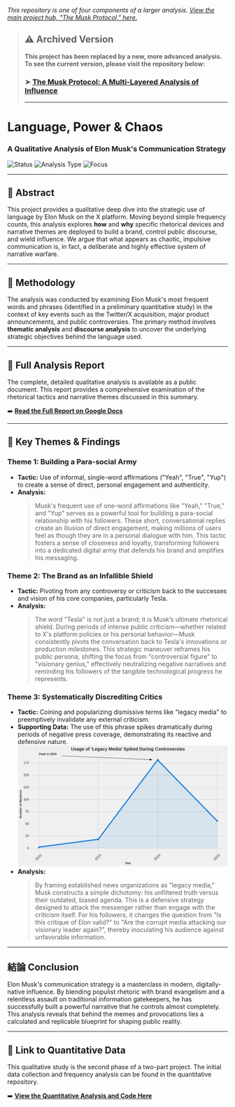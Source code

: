 *This repository is one of four components of a larger analysis. [View the main project hub, "The Musk Protocol," here.](https://github.com/MagdalenaRomaniecka/The-Musk-Protocol)*
> ## ⚠️ Archived Version
>
> **This project has been replaced by a new, more advanced analysis. To see the current version, please visit the repository below:**
>
> ### ➤ [The Musk Protocol: A Multi-Layered Analysis of Influence](https://github.com/MagdalenaRomaniecka/The-Musk-Protocol-A-Multi-Layered-Analysis-of-Influence-)
>
> ---
# Language, Power & Chaos
### A Qualitative Analysis of Elon Musk's Communication Strategy

![Status](https://img.shields.io/badge/Status-Completed-success?style=for-the-badge) ![Analysis Type](https://img.shields.io/badge/Analysis-Qualitative-blueviolet?style=for-the-badge) ![Focus](https://img.shields.io/badge/Focus-Discourse_&_Rhetoric-9cf?style=for-the-badge)



---

## 📖 Abstract
This project provides a qualitative deep dive into the strategic use of language by Elon Musk on the X platform. Moving beyond simple frequency counts, this analysis explores **how** and **why** specific rhetorical devices and narrative themes are deployed to build a brand, control public discourse, and wield influence. We argue that what appears as chaotic, impulsive communication is, in fact, a deliberate and highly effective system of narrative warfare.

---

## 🔬 Methodology
The analysis was conducted by examining Elon Musk's most frequent words and phrases (identified in a preliminary quantitative study) in the context of key events such as the Twitter/X acquisition, major product announcements, and public controversies. The primary method involves **thematic analysis** and **discourse analysis** to uncover the underlying strategic objectives behind the language used.

---

## 📄 Full Analysis Report
The complete, detailed qualitative analysis is available as a public document. This report provides a comprehensive examination of the rhetorical tactics and narrative themes discussed in this summary.

➡️ **[Read the Full Report on Google Docs](https://docs.google.com/document/d/1P-1Z1xuBniYmP-2l0bEQuFYzMdMill95FPSpwiYcXAI/edit?usp=sharing)**

---

## 🔑 Key Themes & Findings

### Theme 1: Building a Para-social Army
* **Tactic:** Use of informal, single-word affirmations ("Yeah", "True", "Yup") to create a sense of direct, personal engagement and authenticity.
* **Analysis:**
    > Musk's frequent use of one-word affirmations like "Yeah," "True," and "Yup" serves as a powerful tool for building a para-social relationship with his followers. These short, conversational replies create an illusion of direct engagement, making millions of users feel as though they are in a personal dialogue with him. This tactic fosters a sense of closeness and loyalty, transforming followers into a dedicated digital army that defends his brand and amplifies his messaging.

### Theme 2: The Brand as an Infallible Shield
* **Tactic:** Pivoting from any controversy or criticism back to the successes and vision of his core companies, particularly Tesla.
* **Analysis:**
    > The word "Tesla" is not just a brand; it is Musk’s ultimate rhetorical shield. During periods of intense public criticism—whether related to X's platform policies or his personal behavior—Musk consistently pivots the conversation back to Tesla's innovations or production milestones. This strategic maneuver reframes his public persona, shifting the focus from "controversial figure" to "visionary genius," effectively neutralizing negative narratives and reminding his followers of the tangible technological progress he represents.

### Theme 3: Systematically Discrediting Critics
* **Tactic:** Coining and popularizing dismissive terms like "legacy media" to preemptively invalidate any external criticism.
* **Supporting Data:** The use of this phrase spikes dramatically during periods of negative press coverage, demonstrating its reactive and defensive nature.
    ![Chart: Yearly Mentions of 'Legacy Media'](images/LegacyMedia_year.png)
* **Analysis:**
    > By framing established news organizations as "legacy media," Musk constructs a simple dichotomy: his unfiltered truth versus their outdated, biased agenda. This is a defensive strategy designed to attack the messenger rather than engage with the criticism itself. For his followers, it changes the question from "Is this critique of Elon valid?" to "Are the corrupt media attacking our visionary leader again?", thereby inoculating his audience against unfavorable information.

---

## 結論 Conclusion
Elon Musk's communication strategy is a masterclass in modern, digitally-native influence. By blending populist rhetoric with brand evangelism and a relentless assault on traditional information gatekeepers, he has successfully built a powerful narrative that he controls almost completely. This analysis reveals that behind the memes and provocations lies a calculated and replicable blueprint for shaping public reality.

---

## 🔗 Link to Quantitative Data
This qualitative study is the second phase of a two-part project. The initial data collection and frequency analysis can be found in the quantitative repository.

➡️ **[View the Quantitative Analysis and Code Here](musk_tweet_analysis(1).ipynb)**
